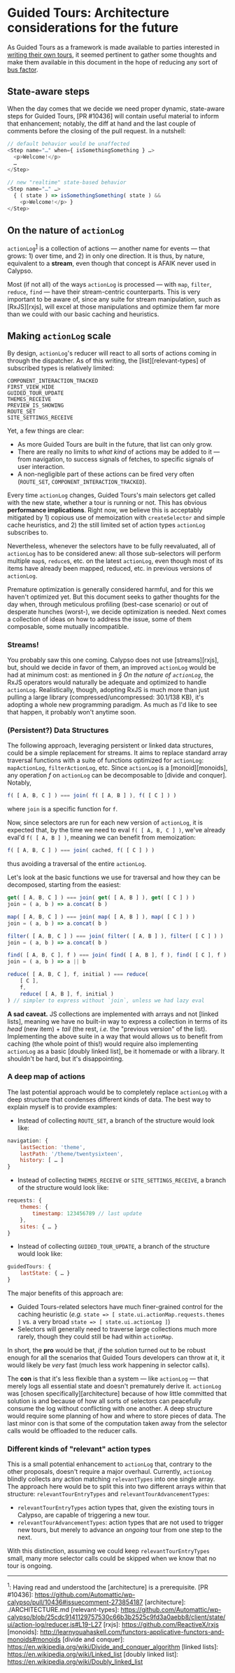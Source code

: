 # Guided Tours: Architecture considerations for the future

As Guided Tours as a framework is made available to parties interested in [writing their own tours](TUTORIAL.md), it seemed pertinent to gather some thoughts and make them available in this document in the hope of reducing any sort of [bus factor](https://en.wikipedia.org/wiki/Bus_factor).

## State-aware steps

When the day comes that we decide we need proper dynamic, state-aware steps for Guided Tours, [PR #10436] will contain useful material to inform that enhancement; notably, the diff at hand and the last couple of comments before the closing of the pull request. In a nutshell:

```js
// default behavior would be unaffected
<Step name="…" when={ isSomethingSomething } …>
  <p>Welcome!</p>
  …
</Step>

// new "realtime" state-based behavior
<Step name="…" …>
  { ( state ) => isSomethingSomething( state ) &&
    <p>Welcome!</p> }
</Step>
```

## On the nature of `actionLog`

`actionLog`<sup>[1](#note-1)</sup> is a collection of actions — another name for events — that grows: 1) over time, and 2) in only one direction. It is thus, by nature, equivalent to a **stream**, even though that concept is AFAIK never used in Calypso.

Most (if not all) of the ways `actionLog` is processed — with `map`, `filter`, `reduce`, `find` — have their stream-centric counterparts. This is very important to be aware of, since any suite for stream manipulation, such as [RxJS][rxjs], will excel at those manipulations and optimize them far more than we could with our basic caching and heuristics.

## Making `actionLog` scale

By design, `actionLog`'s reducer will react to all sorts of actions coming in through the dispatcher. As of this writing, the [list][relevant-types] of subscribed types is relatively limited:

```
COMPONENT_INTERACTION_TRACKED
FIRST_VIEW_HIDE
GUIDED_TOUR_UPDATE
THEMES_RECEIVE
PREVIEW_IS_SHOWING
ROUTE_SET
SITE_SETTINGS_RECEIVE
```

Yet, a few things are clear:

- As more Guided Tours are built in the future, that list can only grow.
- There are really no limits to _what kind_ of actions may be added to it — from navigation, to success signals of fetches, to specific signals of user interaction.
- A non-negligible part of these actions can be fired very often (`ROUTE_SET`, `COMPONENT_INTERACTION_TRACKED`).

Every time `actionLog` changes, Guided Tours's main selectors get called with the new state, whether a tour is running or not. This has obvious **performance implications**. Right now, we believe this is acceptably mitigated by 1) copious use of memoization with `createSelector` and simple cache heuristics, and 2) the still limited set of action types `actionLog` subscribes to.

Nevertheless, whenever the selectors have to be fully reevaluated, all of `actionLog` has to be considered anew: all those sub-selectors will perform multiple `map`s, `reduce`s, etc. on the latest `actionLog`, even though most of its items have already been mapped, reduced, etc. in previous versions of `actionLog`.

Premature optimization is generally considered harmful, and for this we haven't optimized yet. But this document seeks to gather thoughts for the day when, through meticulous profiling (best-case scenario) or out of desperate hunches (worst-), we decide optimization is needed. Next comes a collection of ideas on how to address the issue, some of them composable, some mutually incompatible.

### Streams!

You probably saw this one coming. Calypso does not use [streams][rxjs], but, should we decide in favor of them, an improved `actionLog` would be had at minimum cost: as mentioned in _§ On the nature of `actionLog`_, the RxJS operators would naturally be adequate and optimized to handle `actionLog`. Realistically, though, adopting RxJS is much more than just pulling a large library (compressed/uncompressed: 30.1/138 KB), it's adopting a whole new programming paradigm. As much as I'd like to see that happen, it probably won't anytime soon.

### (Persistent?) Data Structures

The following approach, leveraging persistent or linked data structures, could be a simple replacement for streams. It aims to replace standard array traversal functions with a suite of functions optimized for `actionLog`: `mapActionLog`, `filterActionLog`, etc. Since `actionLog` is a [monoid][monoids], any operation _f_ on `actionLog` can be decomposable to [divide and conquer]. Notably,

```js
f( [ A, B, C ] ) === join( f( [ A, B ] ), f( [ C ] ) )
```

where `join` is a specific function for `f`.

Now, since selectors are run for each new version of `actionLog`, it is expected that, by the time we need to eval `f( [ A, B, C ] )`, we've already eval'd `f( [ A, B ] )`, meaning we can benefit from memoization:

```js
f( [ A, B, C ] ) === join( cached, f( [ C ] ) )
```

thus avoiding a traversal of the entire `actionLog`.

Let's look at the basic functions we use for traversal and how they can be decomposed, starting from the easiest:

```js
get( [ A, B, C ] ) === join( get( [ A, B ] ), get( [ C ] ) )
join = ( a, b ) => a.concat( b )
```

```js
map( [ A, B, C ] ) === join( map( [ A, B ] ), map( [ C ] ) )
join = ( a, b ) => a.concat( b )
```

```js
filter( [ A, B, C ] ) === join( filter( [ A, B ] ), filter( [ C ] ) )
join = ( a, b ) => a.concat( b )
```

```js
find( [ A, B, C ], f ) === join( find( [ A, B ], f ), find( [ C ], f ) )
join = ( a, b ) => a || b
```

```js
reduce( [ A, B, C ], f, initial ) === reduce(
	[ C ],
	f,
	reduce( [ A, B ], f, initial )
) // simpler to express without `join`, unless we had lazy eval
```

**A sad caveat.** JS collections are implemented with arrays and not [linked lists], meaning we have no built-in way to express a collection in terms of its _head_ (new item) + _tail_ (the rest, _i.e._ the "previous version" of the list). Implementing the above suite in a way that would allows us to benefit from caching (the whole point of this!) would require also implementing `actionLog` as a basic [doubly linked list], be it homemade or with a library. It shouldn't be hard, but it's disappointing.


### A deep map of actions

The last potential approach would be to completely replace `actionLog` with a deep structure that condenses different kinds of data. The best way to explain myself is to provide examples:

- Instead of collecting `ROUTE_SET`, a branch of the structure would look like:

```js
navigation: {
	lastSection: 'theme',
	lastPath: '/theme/twentysixteen',
	history: [ … ]
}
```

- Instead of collecting `THEMES_RECEIVE` or `SITE_SETTINGS_RECEIVE`, a branch of the structure would look like:

```js
requests: {
	themes: {
		timestamp: 123456789 // last update
	},
	sites: { … }
}
```

- Instead of collecting `GUIDED_TOUR_UPDATE`, a branch of the structure would look like:

```js
guidedTours: {
	lastState: { … }
}
```

The major benefits of this approach are:

- Guided Tours-related selectors have much finer-grained control for the caching heuristic (_e.g._ `state => [ state.ui.actionMap.requests.themes ]` vs. a very broad `state => [ state.ui.actionLog ]`)
- Selectors will generally need to traverse large collections much more rarely, though they could still be had within `actionMap`.

In short, the **pro** would be that, _if_ the solution turned out to be robust enough for all the scenarios that Guided Tours developers can throw at it, it would likely be _very_ fast (much less work happening in selector calls).

The **con** is that it's less flexible than a system — like `actionLog` — that merely logs all essential state and doesn't prematurely derive it. `actionLog` was [chosen specifically][architecture] because of how little committed that solution is and because of how all sorts of selectors can peacefully consume the log without conflicting with one another. A deep structure would require some planning of how and where to store pieces of data. The last minor con is that some of the computation taken away from the selector calls would be offloaded to the reducer calls.

### Different kinds of "relevant" action types

This is a small potential enhancement to `actionLog` that, contrary to the other proposals, doesn't require a major overhaul. Currently, `actionLog` blindly collects any action matching `relevantTypes` into one single array. The approach here would be to split this into two different arrays within that structure: `relevantTourEntryTypes` and `relevantTourAdvancementTypes`:

- `relevantTourEntryTypes` action types that, given the existing tours in Calypso, are capable of triggering a new tour.
- `relevantTourAdvancementTypes`: action types that are not used to trigger new tours, but merely to advance an _ongoing_ tour from one step to the next.

With this distinction, assuming we could keep `relevantTourEntryTypes` small, many more selector calls could be skipped when we know that no tour is ongoing.

* * *

<a name="note-1"><sup>1</sup></a>: Having read and understood the [architecture] is a prerequisite.
[PR #10436]: https://github.com/Automattic/wp-calypso/pull/10436#issuecomment-273854187
[architecture]: ./ARCHITECTURE.md
[relevant-types]: https://github.com/Automattic/wp-calypso/blob/25cdc9141129757530c66b3b2525c9fd3a0aebb8/client/state/ui/action-log/reducer.js#L19-L27
[rxjs]: https://github.com/ReactiveX/rxjs
[monoids]: http://learnyouahaskell.com/functors-applicative-functors-and-monoids#monoids
[divide and conquer]: https://en.wikipedia.org/wiki/Divide_and_conquer_algorithm
[linked lists]: https://en.wikipedia.org/wiki/Linked_list
[doubly linked list]: https://en.wikipedia.org/wiki/Doubly_linked_list

